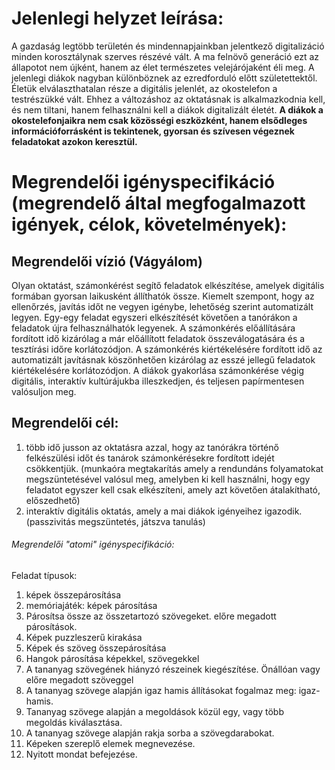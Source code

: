 # Jelenlegi helyzet leírása:

A gazdaság legtöbb területén és mindennapjainkban jelentkező digitalizáció minden korosztálynak szerves részévé vált. A ma felnövő generáció ezt az állapotot nem újként, hanem az élet természetes velejárójaként éli meg. 
A jelenlegi diákok nagyban különböznek az ezredforduló előtt születettektől. Életük elválaszthatalan része a digitális jelenlét, az okostelefon a testrészükké vált. Ehhez a változáshoz az oktatásnak is alkalmazkodnia kell, és nem tiltani, hanem felhasználni kell a diákok digitalizált életét. 
**A diákok a okostelefonjaikra nem csak közösségi eszközként, hanem elsődleges információforrásként is tekintenek, gyorsan és szívesen végeznek feladatokat azokon keresztül.**


# Megrendelői igényspecifikáció (megrendelő által megfogalmazott igények, célok, követelmények):

## Megrendelői vízió (Vágyálom)
Olyan oktatást, számonkérést segítő feladatok elkészítése, amelyek digitális formában gyorsan laikusként állíthatók össze. Kiemelt szempont, hogy az ellenőrzés, javítás időt ne vegyen igénybe, lehetőség szerint automatizált legyen. Egy-egy feladat egyszeri elkészítését követően a tanórákon a feladatok újra felhasználhatók legyenek. A számonkérés előállítására fordított idő kizárólag a már előállított feladatok összeválogatására és a tesztírási időre korlátozódjon. A számonkérés kiértékelésére fordított idő az automatizált javításnak köszönhetően kizárólag az esszé jellegű feladatok kiértékelésére korlátozódjon.
A diákok gyakorlása számonkérése végig digitális, interaktív kultúrájukba illeszkedjen, és teljesen papírmentesen valósuljon meg.

## Megrendelői cél: 
1. több idő jusson az oktatásra azzal, hogy az tanórákra történő felkészülési időt és tanárok számonkérésekre fordított idejét csökkentjük. (munkaóra megtakarítás amely a rendundáns folyamatokat megszüntetésével valósul meg, amelyben ki kell használni, hogy egy feladatot egyszer kell csak elkészíteni, amely azt követően átalakítható, előszedhető) 
2. interaktív digitális oktatás, amely a mai diákok igényeihez igazodik. (passzivitás megszüntetés, játszva tanulás)

###### Megrendelői "atomi" igényspecifikáció:

Feladat típusok: 
1. képek összepárosítása
2. memóriajáték: képek párosítása 
3. Párosítsa össze az összetartozó szövegeket. előre megadott párosítások.
4. Képek puzzleszerű kirakása
5. Képek és szöveg összepárosítása
6. Hangok párosítása képekkel, szövegekkel
7. A tananyag szövegének hiányzó részeinek kiegészítése. Önállóan vagy előre megadott szöveggel
8. A tananyag szövege alapján igaz hamis állításokat fogalmaz meg: igaz-hamis.
9. Tananyag szövege alapján a megoldások közül egy, vagy több megoldás kiválasztása.
10. A tananyag szövege alapján rakja sorba a szövegdarabokat.
11. Képeken szereplő elemek megnevezése.
12. Nyitott mondat befejezése.